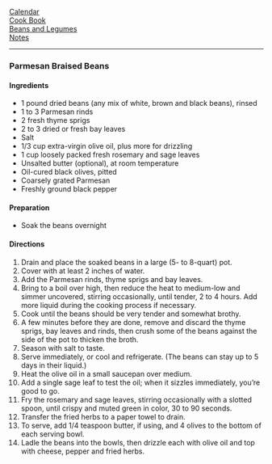 [Calendar](https://github.com/vmsmith/EDT/blob/master/calendar.md)    
[Cook Book](https://github.com/vmsmith/CookBook/blob/master/README.md)    
[Beans and Legumes](https://github.com/vmsmith/CookBook/blob/master/beans_legumes.md)    
[Notes](https://github.com/vmsmith/CookBook/blob/master/notes.md)    

-----   

### Parmesan Braised Beans   

#### Ingredients    
* 1 pound dried beans (any mix of white, brown and black beans), rinsed
* 1 to 3 Parmesan rinds
* 2 fresh thyme sprigs
* 2 to 3 dried or fresh bay leaves
* Salt
* 1/3 cup extra-virgin olive oil, plus more for drizzling
* 1 cup loosely packed fresh rosemary and sage leaves
* Unsalted butter (optional), at room temperature
* Oil-cured black olives, pitted   
* Coarsely grated Parmesan
* Freshly ground black pepper


#### Preparation    
* Soak the beans overnight   


#### Directions    
1. Drain and place the soaked beans in a large (5- to 8-quart) pot.
2. Cover with at least 2 inches of water.
3. Add the Parmesan rinds, thyme sprigs and bay leaves.
4. Bring to a boil over high, then reduce the heat to medium-low and simmer uncovered, stirring occasionally, until tender, 2 to 4 hours. Add more liquid during the cooking process if necessary.
5. Cook until the beans should be very tender and somewhat brothy.
6. A few minutes before they are done, remove and discard the thyme sprigs, bay leaves and rinds, then crush some of the beans against the side of the pot to thicken the broth.
7. Season with salt to taste.
8. Serve immediately, or cool and refrigerate. (The beans can stay up to 5 days in their liquid.)
9. Heat the olive oil in a small saucepan over medium.
10. Add a single sage leaf to test the oil; when it sizzles immediately, you’re good to go.
11. Fry the rosemary and sage leaves, stirring occasionally with a slotted spoon, until crispy and muted green in color, 30 to 90 seconds.
12. Transfer the fried herbs to a paper towel to drain.
13. To serve, add 1/4 teaspoon butter, if using, and 4 olives to the bottom of each serving bowl.
14. Ladle the beans into the bowls, then drizzle each with olive oil and top with cheese, pepper and fried herbs.

